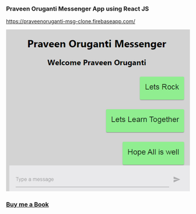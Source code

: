 ### Praveen Oruganti Messenger App using React JS
https://praveenoruganti-msg-clone.firebaseapp.com/


![screenshot of the app](https://raw.githubusercontent.com/praveenoruganti/praveenoruganti-reactjs/master/0_Projects/praveenoruganti-messenger-app/src/images/screenshot.PNG "Messenger App")


### [Buy me a Book](https://bit.ly/388sUbE)



